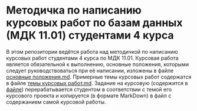 # Методичка по написанию курсовых работ по базам данных (МДК 11.01) студентами 4 курса

В этом репозитории ведётся работа над методичкой по написанию курсовых работ студентами 4 курса по МДК 11.01. Курсовая работа является обязательной к выполнению, основные положения, которыми следует руководствоваться при её написании, изложены в файле [основные положения.md](https://github.com/ait-ester/subd-kursach-414/blob/main/%D0%BE%D1%81%D0%BD%D0%BE%D0%B2%D0%BD%D1%8B%D0%B5%20%D0%BF%D0%BE%D0%BB%D0%BE%D0%B6%D0%B5%D0%BD%D0%B8%D1%8F.md). Примерные темы курсовых работ содержатся в файле [темы курсовых работ.md](https://github.com/ait-ester/subd-kursach-414/blob/main/%D1%82%D0%B5%D0%BC%D1%8B%20%D0%BA%D1%83%D1%80%D1%81%D0%BE%D0%B2%D1%8B%D1%85%20%D1%80%D0%B0%D0%B1%D0%BE%D1%82.md). Задание на курсовую (содержится в [файле](https://github.com/ait-ester/subd-kursach-414/blob/main/%D0%B7%D0%B0%D0%B4%D0%B0%D0%BD%D0%B8%D0%B5%20%D0%BD%D0%B0%20%D0%BA%D1%83%D1%80%D1%81%D0%BE%D0%B2%D1%83%D1%8E.md)) перерабатывается студентом в соответствии с темой его курсового проекта и копируется (в формате MarkDown) в файл с содержанием самой курсовой работы.


